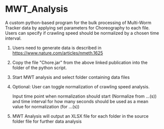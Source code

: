 # MWT_Analysis
A custom python-based program for the bulk processing of Multi-Worm Tracker data by applying set parameters for Choreography to each file. Users can specify if crawling speed should be normalized by a chosen time interval.

1. Users need to generate data is described in https://www.nature.com/articles/nmeth.1625
2. Copy the file "Chore.jar" from the above linked publication into the folder of the python script.
3. Start MWT analysis and select folder containing data files
4. Optional: User can toggle normalization of crawling speed analysis.

    Input time point when normalization should start (Normalize from ...(s)) and time interval for how many seconds should be used as a mean value for normalization (for ...(s))

5. MWT Analysis will output an XLSX file for each folder in the source folder file for further data analysis
